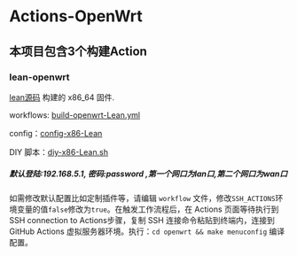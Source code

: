 # Actions-OpenWrt

## 本项目包含3个构建Action

### lean-openwrt
[lean源码](https://github.com/coolsnowwolf/lede) 构建的 x86_64 固件. 

workflows: [build-openwrt-Lean.yml](https://github.com/sypopo/Actions-OpenWrt/blob/master/.github/workflows/build-openwrt-Lean.yml)

config：[config-x86-Lean](https://github.com/sypopo/diy/blob/master/config-x86-Lean)

DIY 脚本：[diy-x86-Lean.sh](https://github.com/sypopo/diy/blob/master/diy-x86-Lean.sh)


##### 默认登陆:192.168.5.1, 密码:password ,第一个网口为lan口,第二个网口为wan口





如需修改默认配置比如定制插件等，请编辑 `workflow` 文件，修改`SSH_ACTIONS`环境变量的值`false`修改为`true`。在触发工作流程后，在 Actions 页面等待执行到SSH connection to Actions步骤，复制 SSH 连接命令粘贴到终端内，连接到 GitHub Ac­tions 虚拟服务器环境。执行：`cd openwrt && make menuconfig` 编译配置。

